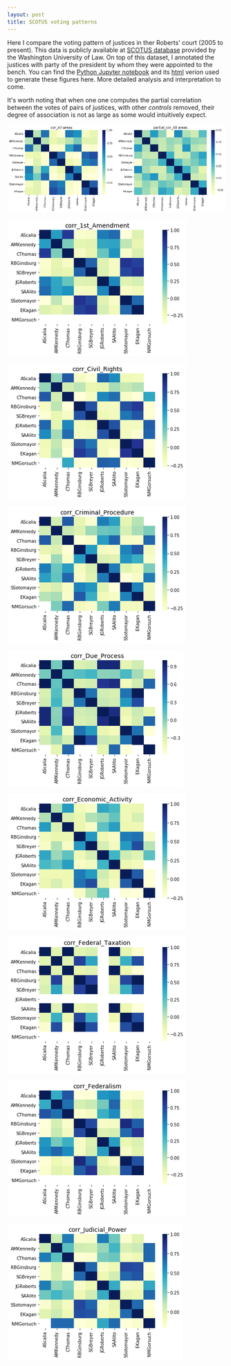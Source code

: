 ```yaml
---
layout: post
title: SCOTUS voting patterns
---
```


Here I compare the voting pattern of justices in ther Roberts' court (2005 to present). This data is publicly available at [SCOTUS database](http://scdb.wustl.edu/) provided by the Washington University of Law. On top of this dataset, I annotated the justices with party of the president by whom they were appointed to the bench.  You can find the [Python Jupyter notebook](https://github.com/chinghao0703/chinghao0703.github.io/blob/master/SCOTUS/notebooks/SCOTUS-voting-correlation.ipynb) and its [html](https://www.dropbox.com/s/wteg0uoc4m9bp7x/SCOTUS-voting-correlation.html?dl=0) verion used to generate these figures  here. More detailed analysis and interpretation to come.

It's worth noting that when one one computes the partial correlation between the votes of pairs of justices, with other *controls* removed, their degree of association is not as large as some would intuitively expect. 


![image](/assets/images/corr_all.png)

![image](/assets/images/corr_1st_Amendment.png)

![image](/assets/images/corr_Civil_Rights.png)

![image](/assets/images/corr_Criminal_Procedure.png)

![image](/assets/images/corr_Due_Process.png)

![image](/assets/images/corr_Economic_Activity.png)

![image](/assets/images/corr_Federal_Taxation.png)

![image](/assets/images/corr_Federalism.png)

![image](/assets/images/corr_Judicial_Power.png)

